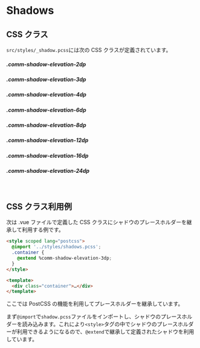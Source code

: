 # Shadows

## CSS クラス

`src/styles/_shadow.pcss`には次の CSS クラスが定義されています。

##### .comm-shadow-elevation-2dp

<div class="shadow-tag comm-shadow-elevation-2dp"></div>

##### .comm-shadow-elevation-3dp

<div class="shadow-tag comm-shadow-elevation-3dp"></div>

##### .comm-shadow-elevation-4dp

<div class="shadow-tag comm-shadow-elevation-4dp"></div>

##### .comm-shadow-elevation-6dp

<div class="shadow-tag comm-shadow-elevation-6dp"></div>

##### .comm-shadow-elevation-8dp

<div class="shadow-tag comm-shadow-elevation-8dp"></div>

##### .comm-shadow-elevation-12dp

<div class="shadow-tag comm-shadow-elevation-12dp"></div>

##### .comm-shadow-elevation-16dp

<div class="shadow-tag comm-shadow-elevation-16dp"></div>

##### .comm-shadow-elevation-24dp

<div class="shadow-tag comm-shadow-elevation-24dp"></div>

<br>

## CSS クラス利用例

次は .vue ファイルで定義した CSS クラスにシャドウのプレースホルダーを継承して利用する例です。

```html
<style scoped lang="postcss">
  @import '../styles/shadows.pcss';
  .container {
    @extend %comm-shadow-elevation-3dp;
  }
</style>

<template>
  <div class="container">…</div>
</template>
```

ここでは PostCSS の機能を利用してプレースホルダーを継承しています。

まず`@import`で`shadow.pcss`ファイルをインポートし、シャドウのプレースホルダーを読み込みます。これにより`<style>`タグの中でシャドウのプレースホルダーが利用できるようになるので、`@extend`で継承して定義されたシャドウを利用しています。
